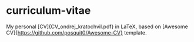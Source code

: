 # curriculum-vitae
My personal [CV]{CV_ondrej_kratochvil.pdf} in LaTeX, based on [Awesome CV]{https://github.com/posquit0/Awesome-CV} template.
